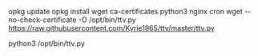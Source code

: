 opkg update
opkg install wget ca-certificates python3 nginx cron
wget --no-check-certificate -O /opt/bin/ttv.py https://raw.githubusercontent.com/Kyrie1965/ttv/master/ttv.py

python3 /opt/bin/ttv.py
